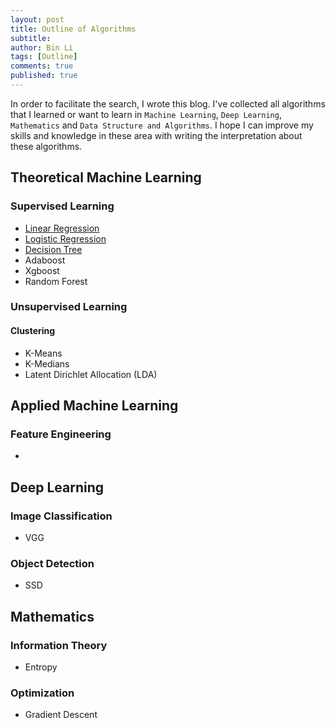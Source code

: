```yaml
---
layout: post
title: Outline of Algorithms
subtitle:
author: Bin Li
tags: [Outline]
comments: true
published: true
---
```


In order to facilitate the search, I wrote this blog. I've collected all algorithms that I learned or want to learn in `Machine Learning`, `Deep Learning`, `Mathematics` and `Data Structure and Algorithms`. I hope I can improve my skills and knowledge in these area with writing the interpretation about these algorithms. 

## Theoretical Machine Learning
### Supervised Learning
* [Linear Regression](https://binlidaily.github.io/2018-06-03-regression/)
* [Logistic Regression](https://binlidaily.github.io/2017-10-03-Logistics-Regression/)
* [Decision Tree](https://binlidaily.github.io/2018-09-11-decision-tree/)
* Adaboost
* Xgboost
* Random Forest

### Unsupervised Learning
#### Clustering
* K-Means
* K-Medians
* Latent Dirichlet Allocation (LDA)

## Applied Machine Learning
### Feature Engineering
* 

## Deep Learning
### Image Classification
* VGG


### Object Detection
* SSD


## Mathematics
### Information Theory
* Entropy

### Optimization
* Gradient Descent
